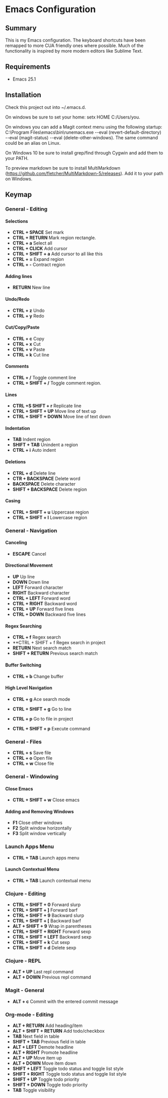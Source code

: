 # Emacs Configuration

## Summary

This is my Emacs configuration. The keyboard shortcuts have been remapped to more CUA friendly ones where possible. Much of the functionality is inspired by more modern editors like Sublime Text.

## Requirements

* Emacs 25.1

## Installation

Check this project out into ~/.emacs.d. 

On windows be sure to set your home: setx HOME C:/Users/you.

On windows you can add a Magit context menu using the following startup: C:\Program Files\emacs\bin\runemacs.exe --eval (revert-default-directory) --eval (magit-status) --eval (delete-other-windows). The same command could be an alias on Linux.

On Windows 10 be sure to install grep/find through Cygwin and add them to your PATH.

To preview markdown be sure to install MultiMarkdown (https://github.com/fletcher/MultiMarkdown-5/releases). Add it to your path on Windows.


## Keymap

### General - Editing

#### Selections

* **CTRL + SPACE** Set mark
* **CTRL + RETURN** Mark region rectangle.
* **CTRL + a** Select all
* **CTRL + CLICK** Add cursor
* **CTRL + SHIFT + a** Add cursor to all like this
* **CTRL + =** Expand region
* **CTRL + -** Contract region

#### Adding lines

* **RETURN** New line

#### Undo/Redo

* **CTRL + z** Undo
* **CTRL + y** Redo

#### Cut/Copy/Paste

* **CTRL + c** Copy
* **CTRL + x** Cut
* **CTRL + v** Paste
* **CTRL + k** Cut line

#### Comments

* **CTRL + /** Toggle comment line
* **CTRL + SHIFT + /** Toggle comment region.

#### Lines

* **CTRL +S SHIFT + r** Replicate line
* **CTRL + SHIFT + UP** Move line of text up
* **CTRL + SHIFT + DOWN** Move line of text down

#### Indentation

* **TAB** Indent region
* **SHIFT + TAB** Unindent a region
* **CTRL + i** Auto indent

#### Deletions

* **CTRL + d** Delete line
* **CTR + BACKSPACE** Delete word
* **BACKSPACE** Delete character
* **SHIFT + BACKSPACE** Delete region

#### Casing 

* **CTRL + SHIFT + u** Uppercase region
* **CTRL + SHIFT + l** Lowercase region

### General - Navigation

#### Canceling

* **ESCAPE** Cancel

#### Directional Movement

* **UP** Up line
* **DOWN** Down line
* **LEFT** Forward character
* **RIGHT** Backward character
* **CTRL + LEFT** Forward word
* **CTRL + RIGHT** Backward word
* **CTRL + UP** Forward five lines
* **CTRL + DOWN** Backward five lines

#### Regex Searching

* **CTRL + f** Regex search
* **CTRL + SHIFT + f Regex search in project
* **RETURN** Next search match
* **SHIFT + RETURN** Previous search match

#### Buffer Switching

* **CTRL + b** Change buffer

#### High Level Navigation

* **CTRL + g** Ace search mode
* **CTRL + SHIFT + g** Go to line
* **CTRL + p** Go to file in project

* **CTRL + SHIFT + p** Execute command

### General - Files

* **CTRL + s** Save file
* **CTRL + o** Open file
* **CTRL + w** Close file

### General - Windowing

#### Close Emacs

* **CTRL + SHIFT + w** Close emacs

#### Adding and Removing Windows

* **F1** Close other windows
* **F2** Split window horizontally
* **F3** Split window vertically

### Launch Apps Menu

* **CTRL + TAB** Launch apps menu

#### Launch Contextual Menu

* **CTRL + TAB** Launch contextual menu

### Clojure - Editing

* **CTRL + SHIFT + 0** Forward slurp
* **CTRL + SHIFT + ]** Forward barf
* **CTRL + SHIFT + 9** Backward slurp
* **CTRL + SHIFT + [** Backward barf
* **ALT + SHIFT + 9** Wrap in parentheses
* **CTRL + SHIFT + RIGHT** Forward sexp
* **CTRL + SHIFT + LEFT** Backward sexp
* **CTRL + SHIFT + k** Cut sexp
* **CTRL + SHIFT + d** Delete sexp

### Clojure - REPL

* **ALT + UP** Last repl command
* **ALT + DOWN** Previous repl command

### Magit - General

* **ALT + c** Commit with the entered commit message

### Org-mode - Editing

* **ALT + RETURN** Add heading/item
* **ALT + SHIFT + RETURN** Add todo/checkbox
* **TAB** Next field in table
* **SHIFT + TAB** Previous field in table
* **ALT + LEFT** Demote headline
* **ALT + RIGHT** Promote headline
* **ALT + UP** Move item up
* **ALT + DOWN** Move item down
* **SHIFT + LEFT** Toggle todo status and toggle list style
* **SHIFT + RIGHT** Toggle todo status and toggle list style
* **SHIFT + UP** Toggle todo priority
* **SHIFT + DOWN** Toggle todo priority
* **TAB** Toggle visibility
